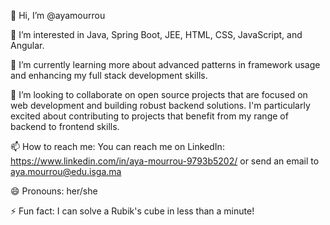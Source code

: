 👋 Hi, I’m @ayamourrou

👀 I’m interested in Java, Spring Boot, JEE, HTML, CSS, JavaScript, and Angular.

🌱 I’m currently learning more about advanced patterns in framework usage and enhancing my full stack development skills.

💞️ I’m looking to collaborate on open source projects that are focused on web development and building robust backend solutions. I'm particularly excited about contributing to projects that benefit from my range of backend to frontend skills.

📫 How to reach me: You can reach me on LinkedIn: https://www.linkedin.com/in/aya-mourrou-9793b5202/  or send an email to aya.mourrou@edu.isga.ma

😄 Pronouns: her/she

⚡ Fun fact: I can solve a Rubik's cube in less than a minute!


<!---
ayamourrou/ayamourrou is a ✨ special ✨ repository because its `README.md` (this file) appears on your GitHub profile.
You can click the Preview link to take a look at your changes.
--->
